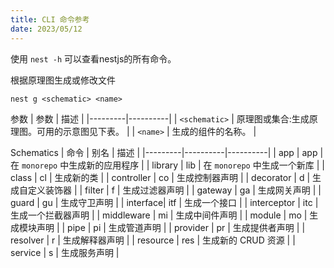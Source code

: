 ```yaml
---
title: CLI 命令参考
date: 2023/05/12
---
```


使用 `nest -h` 可以查看nestjs的所有命令。
   
根据原理图生成或修改文件
```
nest g <schematic> <name>
```

参数
|   参数   |   描述   |
|---------|----------|
| `<schematic>` | 原理图或集合:生成原理图。可用的示意图见下表。 |
| `<name>` | 生成的组件的名称。 |

Schematics
|   命令   |   别名   |   描述   |
|---------|----------|----------|
| app | app | 在 `monorepo` 中生成新的应用程序 |
| library | lib | 在 `monorepo` 中生成一个新库 |
| class | cl | 生成新的类 |
| controller | co | 生成控制器声明 |
| decorator | d | 生成自定义装饰器 |
| filter | f | 生成过滤器声明 |
| gateway | ga | 生成网关声明 |
| guard | gu | 生成守卫声明 |
| interface| itf | 生成一个接口 |
| interceptor | itc | 生成一个拦截器声明 |
| middleware | mi | 生成中间件声明 |
| module | mo | 生成模块声明 |
| pipe | pi | 生成管道声明 |
| provider | pr | 生成提供者声明 |
| resolver | r | 生成解释器声明 |
| resource | res | 生成新的 CRUD 资源 |
| service | s | 生成服务声明 |